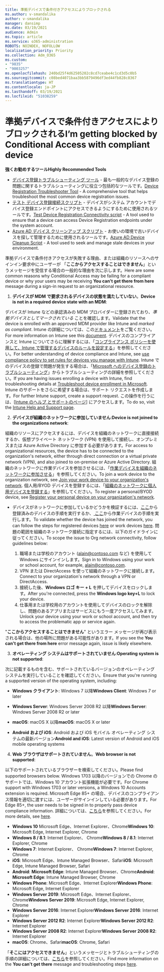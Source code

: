```yaml
---
title: 準拠デバイスで条件付きアクセスによりブロックされる
ms.author: v-smandalika
author: v-smandalika
manager: dansimp
ms.date: 03/19/2021
audience: Admin
ms.topic: article
ms.service: o365-administration
ROBOTS: NOINDEX, NOFOLLOW
localization_priority: Priority
ms.collection: Adm_O365
ms.custom:
- "9835"
- "9003257"
ms.openlocfilehash: 240bd25f4d62505202c8cd7ceabe4c1cd3d5c0b5
ms.sourcegitcommit: c08bed4071baa3bb5879496df3ed44fb828c8367
ms.translationtype: HT
ms.contentlocale: ja-JP
ms.lasthandoff: 03/19/2021
ms.locfileid: "51038259"
---
```

# <a name="im-getting-blocked-by-conditional-access-with-compliant-device"></a><span data-ttu-id="b9729-102">準拠デバイスで条件付きアクセスによりブロックされる</span><span class="sxs-lookup"><span data-stu-id="b9729-102">I’m getting blocked by Conditional Access with compliant device</span></span>

<span data-ttu-id="b9729-103">**強くお勧めするツール**</span><span class="sxs-lookup"><span data-stu-id="b9729-103">**Highly Recommended Tools**</span></span>

- <span data-ttu-id="b9729-104">[デバイス登録トラブルシューティング ツール](https://docs.microsoft.com/samples/azure-samples/dsregtool/dsregtool/) - 最も一般的なデバイス登録の問題に関するトラブルシューティングに役立つ包括的なツールです。</span><span class="sxs-lookup"><span data-stu-id="b9729-104">[Device Registration Troubleshooter Tool](https://docs.microsoft.com/samples/azure-samples/dsregtool/dsregtool/) - A comprehensive tool that helps troubleshoot the most common device registration issues.</span></span>
- <span data-ttu-id="b9729-105">[テスト デバイス登録接続スクリプト](https://docs.microsoft.com/samples/azure-samples/testdeviceregconnectivity/testdeviceregconnectivity/) - デバイスがシステム アカウントでデバイス登録エンドポイントにアクセスできるようにするために使用されるツールです。</span><span class="sxs-lookup"><span data-stu-id="b9729-105">[Test Device Registration Connectivity script](https://docs.microsoft.com/samples/azure-samples/testdeviceregconnectivity/testdeviceregconnectivity/) - A tool used to ensure that a device can access Device Registration endpoints under the system account.</span></span>
- <span data-ttu-id="b9729-106">[Azure AD デバイス クリーンアップ スクリプト](https://github.com/mzmaili/AzureADDeviceCleanup) - お使いの環境で古いデバイスを探して管理するために使用されるツールです。</span><span class="sxs-lookup"><span data-stu-id="b9729-106">[Azure AD Device Cleanup Script](https://github.com/mzmaili/AzureADDeviceCleanup) - A tool used to seek and manage stale devices in your environment.</span></span>

<span data-ttu-id="b9729-107">準拠デバイスで条件付きアクセスが失敗する理由、または組織のリソースへのサインイン要求中にユーザーが 「**ここからアクセスすることはできません**」というメッセージを受信する場合の一般的な理由を次に示します。</span><span class="sxs-lookup"><span data-stu-id="b9729-107">Here are some common reasons why Conditional Access may be failing for a compliant device or why your users may be receiving **You can't get there from here** message during a sign-in request to an organizational resource.</span></span>

1. <span data-ttu-id="b9729-108">**デバイスが MDM で要求されるデバイスの状態を満たしていない**。</span><span class="sxs-lookup"><span data-stu-id="b9729-108">**Device is not in a required device state with an MDM**:</span></span>

<span data-ttu-id="b9729-109">デバイスが Intune などの承認済みの MDM プロバイダーに登録されており、*準拠デバイスとしてマークされている* ことを確認します。</span><span class="sxs-lookup"><span data-stu-id="b9729-109">Validate that the device is enrolled with an approved MDM provider like Intune and *marked as compliant*.</span></span> <span data-ttu-id="b9729-110">Intune の詳細については、この[ドキュメント](https://docs.microsoft.com/mem/intune/enrollment/device-enrollment)をご覧ください。</span><span class="sxs-lookup"><span data-stu-id="b9729-110">For more information on Intune see this [document](https://docs.microsoft.com/mem/intune/enrollment/device-enrollment).</span></span> <span data-ttu-id="b9729-111">デバイスのコンプライアンスと Intune についてさらに理解するには、「[コンプライアンス ポリシーを使用して、Intune で管理するデバイスのルールを設定する](https://docs.microsoft.com/mem/intune/protect/device-compliance-get-started)」を参照してください。</span><span class="sxs-lookup"><span data-stu-id="b9729-111">For better understanding of device compliance and Intune, see [use compliance policy to set rules for devices you manage with Intune](https://docs.microsoft.com/mem/intune/protect/device-compliance-get-started).</span></span> <span data-ttu-id="b9729-112">Intune でのデバイスの登録で問題が発生する場合は、「[Microsoft へのデバイス登録のトラブルシューティング](https://docs.microsoft.com/troubleshoot/mem/intune/troubleshoot-device-enrollment-in-intune)」からトラブルシューティングの詳細を参照してください。</span><span class="sxs-lookup"><span data-stu-id="b9729-112">If you are having issues enrolling a device with Intune, find troubleshooting details at [Troubleshoot device enrollment in Microsoft](https://docs.microsoft.com/troubleshoot/mem/intune/troubleshoot-device-enrollment-in-intune).</span></span> <span data-ttu-id="b9729-113">Intune のサポートをさらに希望する場合は、サポート リクエストを作成します。</span><span class="sxs-lookup"><span data-stu-id="b9729-113">For further Intune support, create a support request.</span></span> <span data-ttu-id="b9729-114">この操作を行うには、[[Intune のヘルプ とサポートのページ](https://endpoint.microsoft.com/#blade/Microsoft_Intune_DeviceSettings/SupportMenu/helpSupport)] にアクセスします。</span><span class="sxs-lookup"><span data-stu-id="b9729-114">To do so, visit the [Intune Help and Support page](https://endpoint.microsoft.com/#blade/Microsoft_Intune_DeviceSettings/SupportMenu/helpSupport).</span></span>

2. <span data-ttu-id="b9729-115">**デバイスが組織のネットワークに参加していません**:</span><span class="sxs-lookup"><span data-stu-id="b9729-115">**Device is not joined to the organizations network**:</span></span>

<span data-ttu-id="b9729-116">組織のリソースにアクセスするには、デバイスを組織のネットワークに直接接続するか、仮想プライベート ネットワーク (VPN) を使用して接続し、オンプレミスまたは Azure Active Directory に参加する必要があります。</span><span class="sxs-lookup"><span data-stu-id="b9729-116">For access to organizational resources, the device has to be connected to the organization's network, either through direct connection or a virtual private network (VPN), and also joined to on-premise or Azure Active Directory.</span></span> <span data-ttu-id="b9729-117">組織のネットワークに作業デバイスを参加させるには、「[作業デバイスを組織のネットワークに参加させる](https://docs.microsoft.com/azure/active-directory/user-help/user-help-join-device-on-network)」を参照してください。</span><span class="sxs-lookup"><span data-stu-id="b9729-117">To join a work device to the organization network, see [Join your work device to your organization's network](https://docs.microsoft.com/azure/active-directory/user-help/user-help-join-device-on-network).</span></span> <span data-ttu-id="b9729-118">個人用/BYOD デバイスを登録するには、「[組織のネットワークに個人用デバイスを登録する](https://docs.microsoft.com/azure/active-directory/user-help/user-help-register-device-on-network)」を参照してください。</span><span class="sxs-lookup"><span data-stu-id="b9729-118">To register a personal/BYOD device, see [Register your personal device on your organization's network](https://docs.microsoft.com/azure/active-directory/user-help/user-help-register-device-on-network).</span></span>

- <span data-ttu-id="b9729-119">デバイスがネットワークに参加しているかどうかを検証するには、[ここ](https://docs.microsoft.com/azure/active-directory/user-help/user-help-register-device-on-network#to-verify-that-youre-registered)から登録済みのデバイスの手順を実行するか、[ ここ](https://docs.microsoft.com/azure/active-directory/user-help/user-help-join-device-on-network#to-make-sure-youre-joined)から作業デバイスの手順を実行します。</span><span class="sxs-lookup"><span data-stu-id="b9729-119">To validate whether the device has joined the network, you can follow the steps for registered devices [here](https://docs.microsoft.com/azure/active-directory/user-help/user-help-register-device-on-network#to-verify-that-youre-registered) or work devices [here](https://docs.microsoft.com/azure/active-directory/user-help/user-help-join-device-on-network#to-make-sure-youre-joined).</span></span> <span data-ttu-id="b9729-120">問題の範囲を組織のネットワーク接続に指定するには、以下のガイドラインに従ってください。</span><span class="sxs-lookup"><span data-stu-id="b9729-120">To scope the issue to Org network connectivity, follow guidelines below:</span></span>

    1. <span data-ttu-id="b9729-121">職場または学校のアカウント (alain@contoso.com など) を使用して Windows にサインインします。</span><span class="sxs-lookup"><span data-stu-id="b9729-121">Sign in to Windows using your work or school account,  for example, alain@contoso.com.</span></span>
    2. <span data-ttu-id="b9729-122">VPN または DirectAccess を使って組織のネットワークに接続します。</span><span class="sxs-lookup"><span data-stu-id="b9729-122">Connect to your organization's network through a VPN or DirectAccess.</span></span>
    3. <span data-ttu-id="b9729-123">接続した後、**Windows ロゴ キー + L** を押してデバイスをロックします。</span><span class="sxs-lookup"><span data-stu-id="b9729-123">After you're connected, press the **Windows logo key+L** to lock your device.</span></span>
    4. <span data-ttu-id="b9729-124">仕事用または学校用のアカウントを使用してデバイスのロックを解除し、問題のあるアプリまたはサービスにもう一度アクセスしてみます。</span><span class="sxs-lookup"><span data-stu-id="b9729-124">Unlock your device using your work or school account, and then try to access the problematic app or service again.</span></span>

<span data-ttu-id="b9729-125">"**ここからアクセスすることはできません**" というエラー メッセージが再び表示される場合は、他の場所に問題がある可能性があります。</span><span class="sxs-lookup"><span data-stu-id="b9729-125">If you see the **You can't get there from here** error message again, issue is likely elsewhere.</span></span>

3. <span data-ttu-id="b9729-126">**オペレーティング システムはサポートされていません**:</span><span class="sxs-lookup"><span data-stu-id="b9729-126">**Operating system is not supported**:</span></span>

<span data-ttu-id="b9729-127">次に記載するものを含む、サポートされているバージョンのオペレーティング システムを実行していることを確認してください。</span><span class="sxs-lookup"><span data-stu-id="b9729-127">Ensure that you're running a supported version of the operating system, including:</span></span>

- <span data-ttu-id="b9729-128">**Windows クライアント**: Windows 7 以降</span><span class="sxs-lookup"><span data-stu-id="b9729-128">**Windows Client**: Windows 7 or later</span></span>

- <span data-ttu-id="b9729-129">**Windows Server**: Windows Server 2008 R2 以降</span><span class="sxs-lookup"><span data-stu-id="b9729-129">**Windows Server**: Windows Server 2008 R2 or later</span></span>

- <span data-ttu-id="b9729-130">**macOS**: macOS X 以降</span><span class="sxs-lookup"><span data-stu-id="b9729-130">**macOS**: macOS X or later</span></span>

- <span data-ttu-id="b9729-131">**Android および iOS**: Android および iOS モバイル オペレーティング システムの最新バージョン</span><span class="sxs-lookup"><span data-stu-id="b9729-131">**Android and iOS**: Latest version of Android and iOS mobile operating systems</span></span>

4. <span data-ttu-id="b9729-132">**Web ブラウザはサポートされていません**。</span><span class="sxs-lookup"><span data-stu-id="b9729-132">**Web browser is not supported**:</span></span>

<span data-ttu-id="b9729-133">以下のサポートされているブラウザーを検索してください。</span><span class="sxs-lookup"><span data-stu-id="b9729-133">Please find supported browsers below.</span></span> <span data-ttu-id="b9729-134">Windows 1703 以降のバージョンでの Chrome のサポートでは、Windows 10 アカウント拡張機能が必要です。</span><span class="sxs-lookup"><span data-stu-id="b9729-134">For Chrome support with Windows 1703 or later versions, a Windows 10 Accounts extension is required.</span></span> <span data-ttu-id="b9729-135">Microsoft Edge 85+ の場合、デバイスのコンプライアンス情報を適切に渡すには、ユーザーがサインインしている必要があります。</span><span class="sxs-lookup"><span data-stu-id="b9729-135">For Edge 85+, the user needs to be signed in to properly pass device compliance information.</span></span> <span data-ttu-id="b9729-136">詳細については、[こちら](https://docs.microsoft.com/azure/active-directory/conditional-access/concept-conditional-access-conditions#chrome-support)を参照してください。</span><span class="sxs-lookup"><span data-stu-id="b9729-136">For more details, see [here](https://docs.microsoft.com/azure/active-directory/conditional-access/concept-conditional-access-conditions#chrome-support).</span></span>

- <span data-ttu-id="b9729-137">**Windows 10** Microsoft Edge、Internet Explorer、Chrome</span><span class="sxs-lookup"><span data-stu-id="b9729-137">**Windows 10**: Microsoft Edge, Internet Explorer, Chrome</span></span>
- <span data-ttu-id="b9729-138">**Windows 8 / 8.1**: Internet Explorer、 Chrome</span><span class="sxs-lookup"><span data-stu-id="b9729-138">**Windows 8 / 8.1**: Internet Explorer, Chrome</span></span>
- <span data-ttu-id="b9729-139">**Windows 7**: Internet Explorer、 Chrome</span><span class="sxs-lookup"><span data-stu-id="b9729-139">**Windows 7**: Internet Explorer, Chrome</span></span>
- <span data-ttu-id="b9729-140">**iOS**: Microsoft Edge、Intune Managed Browser、Safari</span><span class="sxs-lookup"><span data-stu-id="b9729-140">**iOS**: Microsoft Edge, Intune Managed Browser, Safari</span></span>
- <span data-ttu-id="b9729-141">**Android**: **Microsoft Edge**: Intune Managed Browser、Chrome</span><span class="sxs-lookup"><span data-stu-id="b9729-141">**Android**: **Microsoft Edge**: Intune Managed Browser, Chrome</span></span>
- <span data-ttu-id="b9729-142">**Windows Phone**: Microsoft Edge、Internet Explorer</span><span class="sxs-lookup"><span data-stu-id="b9729-142">**Windows Phone**: Microsoft Edge, Internet Explorer</span></span>
- <span data-ttu-id="b9729-143">**Windows Server 2019**: Microsoft Edge、Internet Explorer、Chrome</span><span class="sxs-lookup"><span data-stu-id="b9729-143">**Windows Server 2019**: Microsoft Edge, Internet Explorer, Chrome</span></span>
- <span data-ttu-id="b9729-144">**Windows Server 2016**: Internet Explorer</span><span class="sxs-lookup"><span data-stu-id="b9729-144">**Windows Server 2016**: Internet Explorer</span></span>
- <span data-ttu-id="b9729-145">**Windows Server 2012 R2**: Internet Explorer</span><span class="sxs-lookup"><span data-stu-id="b9729-145">**Windows Server 2012 R2**: Internet Explorer</span></span>
- <span data-ttu-id="b9729-146">**Windows Server 2008 R2**: Internet Explorer</span><span class="sxs-lookup"><span data-stu-id="b9729-146">**Windows Server 2008 R2**: Internet Explorer</span></span>
- <span data-ttu-id="b9729-147">**macOS**: Chrome、Safari</span><span class="sxs-lookup"><span data-stu-id="b9729-147">**macOS**: Chrome, Safari</span></span>

<span data-ttu-id="b9729-148">「**そこにはアクセスできません**」というメッセージとトラブルシューティングの手順の詳細については、[こちら](https://docs.microsoft.com/azure/active-directory/user-help/user-help-device-remediation)を参照してください。</span><span class="sxs-lookup"><span data-stu-id="b9729-148">Find more information on the **You can't get there** message and troubleshooting steps [here](https://docs.microsoft.com/azure/active-directory/user-help/user-help-device-remediation).</span></span>
